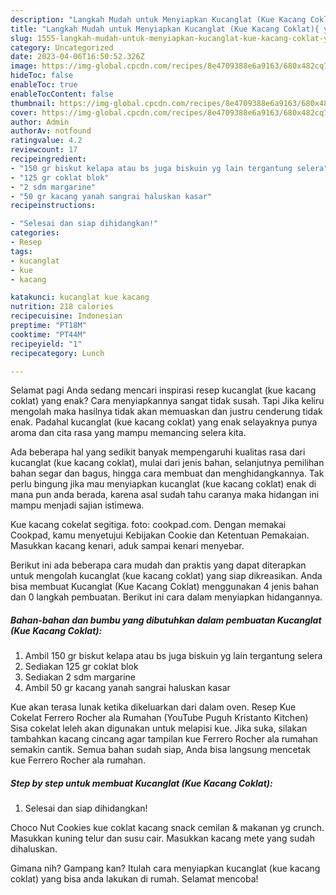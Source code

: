 ```yaml
---
description: "Langkah Mudah untuk Menyiapkan Kucanglat (Kue Kacang Coklat){ yang Enak Banget,  Menu Buat lebaran"
title: "Langkah Mudah untuk Menyiapkan Kucanglat (Kue Kacang Coklat){ yang Enak Banget,  Menu Buat lebaran"
slug: 1555-langkah-mudah-untuk-menyiapkan-kucanglat-kue-kacang-coklat-yang-enak-banget-menu-buat-lebaran
category: Uncategorized
date: 2023-04-06T16:50:52.326Z
image: https://img-global.cpcdn.com/recipes/8e4709388e6a9163/680x482cq70/kucanglat-kue-kacang-coklat-foto-resep-utama.jpg
hideToc: false
enableToc: true
enableTocContent: false
thumbnail: https://img-global.cpcdn.com/recipes/8e4709388e6a9163/680x482cq70/kucanglat-kue-kacang-coklat-foto-resep-utama.jpg
cover: https://img-global.cpcdn.com/recipes/8e4709388e6a9163/680x482cq70/kucanglat-kue-kacang-coklat-foto-resep-utama.jpg
author: Admin
authorAv: notfound
ratingvalue: 4.2
reviewcount: 17
recipeingredient:
- "150 gr biskut kelapa atau bs juga biskuin yg lain tergantung selera"
- "125 gr coklat blok"
- "2 sdm margarine"
- "50 gr kacang yanah sangrai haluskan kasar"
recipeinstructions:

- "Selesai dan siap dihidangkan!"
categories:
- Resep
tags:
- kucanglat
- kue
- kacang

katakunci: kucanglat kue kacang 
nutrition: 218 calories
recipecuisine: Indonesian
preptime: "PT18M"
cooktime: "PT44M"
recipeyield: "1"
recipecategory: Lunch

---
```



Selamat pagi Anda sedang mencari inspirasi resep kucanglat (kue kacang coklat) yang enak? Cara menyiapkannya sangat tidak susah. Tapi Jika keliru mengolah maka hasilnya tidak akan memuaskan dan justru cenderung tidak enak. Padahal kucanglat (kue kacang coklat) yang enak selayaknya punya aroma dan cita rasa yang mampu memancing selera kita.


Ada beberapa hal yang sedikit banyak mempengaruhi kualitas rasa dari kucanglat (kue kacang coklat), mulai dari jenis bahan, selanjutnya pemilihan bahan segar dan bagus, hingga cara membuat dan menghidangkannya. Tak perlu bingung jika mau menyiapkan kucanglat (kue kacang coklat) enak di mana pun anda berada, karena asal sudah tahu caranya maka hidangan ini mampu menjadi sajian istimewa.

Kue kacang cokelat segitiga. foto: cookpad.com. Dengan memakai Cookpad, kamu menyetujui Kebijakan Cookie dan Ketentuan Pemakaian. Masukkan kacang kenari, aduk sampai kenari menyebar.


Berikut ini ada beberapa cara mudah dan praktis yang dapat diterapkan untuk mengolah kucanglat (kue kacang coklat) yang siap dikreasikan. Anda bisa membuat Kucanglat (Kue Kacang Coklat) menggunakan 4 jenis bahan dan 0 langkah pembuatan. Berikut ini cara dalam menyiapkan hidangannya.

<!--inarticleads1-->

##### Bahan-bahan dan bumbu yang dibutuhkan dalam pembuatan Kucanglat (Kue Kacang Coklat):

1. Ambil 150 gr biskut kelapa atau bs juga biskuin yg lain tergantung selera
1. Sediakan 125 gr coklat blok
1. Sediakan 2 sdm margarine
1. Ambil 50 gr kacang yanah sangrai haluskan kasar


Kue akan terasa lunak ketika dikeluarkan dari dalam oven. Resep Kue Cokelat Ferrero Rocher ala Rumahan (YouTube Puguh Kristanto Kitchen) Sisa cokelat leleh akan digunakan untuk melapisi kue. Jika suka, silakan tambahkan kacang cincang agar tampilan kue Ferrero Rocher ala rumahan semakin cantik. Semua bahan sudah siap, Anda bisa langsung mencetak kue Ferrero Rocher ala rumahan. 

<!--inarticleads2-->

##### Step by step untuk membuat Kucanglat (Kue Kacang Coklat):


1. Selesai dan siap dihidangkan!

Choco Nut Cookies kue coklat kacang snack cemilan &amp; makanan yg crunch. Masukkan kuning telur dan susu cair. Masukkan kacang mete yang sudah dihaluskan. 

Gimana nih? Gampang kan? Itulah cara menyiapkan kucanglat (kue kacang coklat) yang bisa anda lakukan di rumah. Selamat mencoba!

